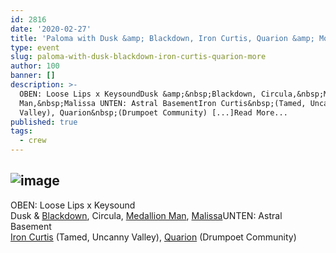 ```yaml
---
id: 2816
date: '2020-02-27'
title: 'Paloma with Dusk &amp; Blackdown, Iron Curtis, Quarion &amp; More - Loose Lips'
type: event
slug: paloma-with-dusk-blackdown-iron-curtis-quarion-more
author: 100
banner: []
description: >-
  OBEN: Loose Lips x KeysoundDusk &amp;&nbsp;Blackdown, Circula,&nbsp;Medallion
  Man,&nbsp;Malissa UNTEN: Astral BasementIron Curtis&nbsp;(Tamed, Uncanny
  Valley), Quarion&nbsp;(Drumpoet Community) [...]Read More...
published: true
tags:
  - crew
---
```

![image](../undefined)
---
OBEN: Loose Lips x Keysound  
Dusk & [Blackdown](https://www.residentadvisor.net/dj/blackdown), Circula, [Medallion Man](https://www.residentadvisor.net/dj/medallionman), [Malissa](https://www.residentadvisor.net/dj/malissa-uk)UNTEN: Astral Basement  
[Iron Curtis](https://www.residentadvisor.net/dj/ironcurtis) (Tamed, Uncanny Valley), [Quarion](https://www.residentadvisor.net/dj/quarion) (Drumpoet Community)